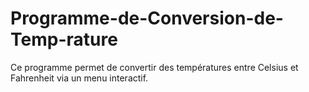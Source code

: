 # Programme-de-Conversion-de-Temp-rature
 Ce programme permet de convertir des températures entre Celsius et Fahrenheit via un menu interactif.
